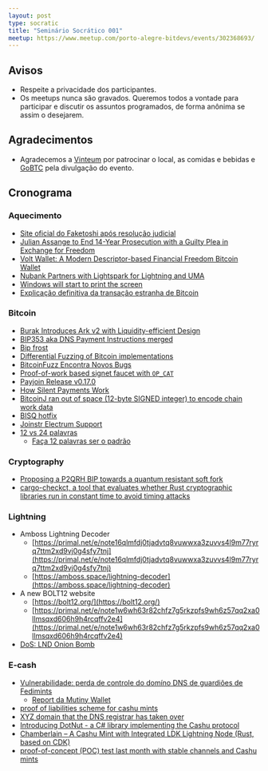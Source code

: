 ```yaml
---
layout: post
type: socratic
title: "Seminário Socrático 001"
meetup: https://www.meetup.com/porto-alegre-bitdevs/events/302368693/
---
```


## Avisos

- Respeite a privacidade dos participantes.
- Os meetups nunca são gravados. Queremos todos a vontade para participar e discutir os assuntos programados, de forma anônima se assim o desejarem.

## Agradecimentos

- Agradecemos a [Vinteum](https://vinteum.org) por patrocinar o local, as comidas e bebidas e [GoBTC](https://gobtc.com.br) pela divulgação do evento.

## Cronograma

### Aquecimento
- [Site oficial do Faketoshi após resolução judicial](https://craigwright.net/)
- [Julian Assange to End 14-Year Prosecution with a Guilty Plea in Exchange for Freedom](https://www.nobsbitcoin.com/julian-assange-to-end-12-year-us-prosecution-with-a-guilty-plea-in-exchange-for-freedom/)
- [Volt Wallet: A Modern Descriptor-based Financial Freedom Bitcoin Wallet](https://www.nobsbitcoin.com/volt-wallet/)
- [Nubank Partners with Lightspark for Lightning and UMA](https://www.lightspark.com/news/nubank-announcement)
- [Windows will start to print the screen](https://support.microsoft.com/pt-br/windows/copilot-no-windows-seus-dados-e-privacidade-3e265e82-fc76-4d0a-afc0-4a0de528b73a)
- [Explicação definitiva da transação estranha de Bitcoin](https://stacker.news/items/600187)

### Bitcoin
- [Burak Introduces Ark v2 with Liquidity-efficient Design](https://brqgoo.medium.com/introducing-ark-v2-2e7ab378e87b)
- [BIP353 aka DNS Payment Instructions merged](https://github.com/bitcoin/bips/pull/1551)
- [Bip frost](https://github.com/BlockstreamResearch/bip-frost-dkg)
- [Differential Fuzzing of Bitcoin implementations](https://delvingbitcoin.org/t/differential-fuzzing-of-bitcoin-implementations/208/6)
- [BitcoinFuzz Encontra Novos Bugs](https://delvingbitcoin.org/t/differential-fuzzing-of-bitcoin-implementations/208/5)
- [Proof-of-work based signet faucet with `OP_CAT`](https://delvingbitcoin.org/t/proof-of-work-based-signet-faucet/937)
- [Payjoin Release v0.17.0](https://github.com/payjoin/rust-payjoin/releases/tag/payjoin-0.17.0)
- [How Silent Payments Work](https://medium.com/@ottosch/how-silent-payments-work-41bea907d6b0)
- [BitcoinJ ran out of space (12-byte SIGNED integer) to encode chain work data](https://github.com/bitcoinj/bitcoinj/issues/3410)
- [BISQ hotfix](https://github.com/bisq-network/bisq/commit/3a84f18d2bc464d6cf24f32e2d3a0e02ce31bfe8)
- [Joinstr Electrum Support](https://docs.joinstr.xyz/users/using-joinstr#electrum-plugin)
- [12 vs 24 palavras](https://x.com/super_testnet/status/1803123484274598049)
  - [Faça 12 palavras ser o padrão](https://foundation.xyz/2023/06/make-12-words-the-standard/)

### Cryptography
- [Proposing a P2QRH BIP towards a quantum resistant soft fork](https://delvingbitcoin.org/t/proposing-a-p2qrh-bip-towards-a-quantum-resistant-soft-fork/956)
- [cargo-checkct, a tool that evaluates whether Rust cryptographic libraries run in constant time to avoid timing attacks](https://www.ledger.com/blog-cargo-checkct-our-home-made-tool-guarding-against-timing-attacks-is-now-open-source)

### Lightning
- Amboss Lightning Decoder
  - [https://primal.net/e/note16qlmfdj0tjadvtq8vuwwxa3zuvvs4l9m77ryrq7ttm2xd9vj0g4sfy7tnj](https://primal.net/e/note16qlmfdj0tjadvtq8vuwwxa3zuvvs4l9m77ryrq7ttm2xd9vj0g4sfy7tnj)
  - [https://amboss.space/lightning-decoder](https://amboss.space/lightning-decoder)
- A new BOLT12 website
  - [https://bolt12.org/](https://bolt12.org/)
  - [https://primal.net/e/note1w6wh63r82chfz7g5rkzpfs9wh6z57qq2xa0llmsqxd606h9h4rcqffv2e4](https://primal.net/e/note1w6wh63r82chfz7g5rkzpfs9wh6z57qq2xa0llmsqxd606h9h4rcqffv2e4)
- [DoS: LND Onion Bomb](https://morehouse.github.io/lightning/lnd-onion-bomb/)

### E-cash
- [Vulnerabilidade: perda de controle do domíno DNS de guardiões de Fedimints](fedimint/fedimint#5482)
  - [Report da Mutiny Wallet](https://x.com/MutinyWallet/status/1805346636660429021)
- [proof of liabilities scheme for cashu mints](https://gist.github.com/callebtc/ed5228d1d8cbaade0104db5d1cf63939)
- [XYZ domain that the DNS registrar has taken over](https://primal.net/e/note1luc96j5l8dm33zqzly40y9ygfxjfxj2q2qr6264rcna8uzxk4s6ql2ngwg)
- [Introducing DotNut - a C# library implementing the Cashu protocol](https://primal.net/e/nevent1qqstgq3vqcxkcyczjsywdys44d5kl44s9xfrra2fmxmddk7mar3mnjgzyq324q23pmnrlc43djhpdcyjrauwnw5cst3gdrn7vwkk6z9wndv4gkupk6d)
- [Chamberlain – A Cashu Mint with Integrated LDK Lightning Node (Rust, based on CDK)](https://primal.net/e/note1ead5wvfug96ddfd6ddtxay7ak8p0uja005agpawjpmp7xd28x3sqf9mdzs)
- [proof-of-concept (POC) test last month with stable channels and Cashu mints](https://primal.net/e/note14k6pzdkpt6yw7n3tum6zk270kr0wea5f7xtjl3vj6u6qkxuhjzasj44vez)
